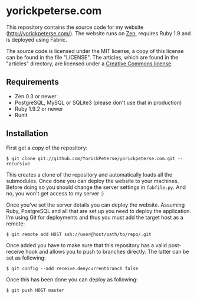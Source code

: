 # yorickpeterse.com

This repository contains the source code for my website
(<http://yorickpeterse.com/>). The website runs on [Zen][zen], requires Ruby 1.9
and is deployed using Fabric.

The source code is licensed under the MIT license, a copy of this license can be
found in the file "LICENSE". The articles, which are found in the "articles"
directory, are licensed under a [Creative Commons license][cc license].

## Requirements

* Zen 0.3 or newer
* PostgreSQL, MySQL or SQLite3 (please don't use that in production)
* Ruby 1.9.2 or newer
* Runit

## Installation

First get a copy of the repository:

    $ git clone git://github.com/YorickPeterse/yorickpeterse.com.git --recursive

This creates a clone of the repository and automatically loads all the
submodules. Once done you can deploy the website to your machines. Before doing
so you should change the server settings in ``fabfile.py``. And no, you won't
get access to my server :)

Once you've set the server details you can deploy the website. Assuming Ruby,
PostgreSQL and all that are set up you need to deploy the application. I'm using
Git for deployments and thus you must add the target host as a remote:

    $ git remote add HOST ssh://user@host/path/to/repo/.git

Once added you have to make sure that this repository has a valid post-receive
hook and allows you to push to branches directly. The latter can be set as
following:

    $ git config --add receive.denycurrentbranch false

Once this has been done you can deploy as following:

    $ git push HOST master

[zen]: http://zen-cms.com/
[cc license]: http://creativecommons.org/licenses/by-nc-sa/3.0/
